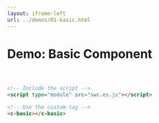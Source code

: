```yaml
---
layout: iframe-left
url: ../demos/01-basic.html
---
```


# Demo: Basic Component

<div>

👈 Live output of the `c-basic` web component.

</div>

```html
<!-- Include the script -->
<script type="module" src="swc.es.js"></script>

<!-- Use the custom tag -->
<c-basic></c-basic>
```

<style>
  pre {
    max-width: 98%;
    margin: 0 auto;
  }

  div {
    color: #fff;
  }
</style>
